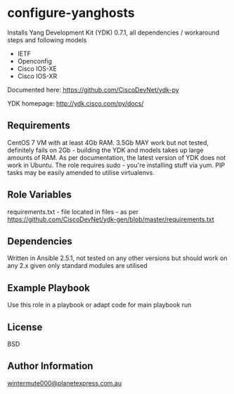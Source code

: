 configure-yanghosts
=========

Installs Yang Development Kit (YDK) 0.7.1, all dependencies / workaround steps and following models
- IETF
- Openconfig
- Cisco IOS-XE
- Cisco IOS-XR

Documented here: https://github.com/CiscoDevNet/ydk-py

YDK homepage: http://ydk.cisco.com/py/docs/

Requirements
------------

CentOS 7 VM with at least 4Gb RAM. 3.5Gb MAY work but not tested, definitely fails on 2Gb - building the YDK and models takes up large amounts of RAM.
As per documentation, the latest version of YDK does not work in Ubuntu.
The role requires sudo - you're installing stuff via yum.
PIP tasks may be easily amended to utilise virtualenvs.

Role Variables
--------------
requirements.txt - file located in files - as per https://github.com/CiscoDevNet/ydk-gen/blob/master/requirements.txt

Dependencies
------------
Written in Ansible 2.5.1, not tested on any other versions but should work on any 2.x given only standard modules are utilised

Example Playbook
----------------
Use this role in a playbook or adapt code for main playbook run

License
-------

BSD

Author Information
------------------
wintermute000@planetexpress.com.au
